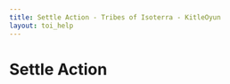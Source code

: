 ```yaml
---
title: Settle Action - Tribes of Isoterra - KitleOyun
layout: toi_help
---
```


<h1 class="h1">Settle Action</h1>
